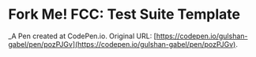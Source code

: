 # Fork Me! FCC: Test Suite Template
 _A Pen created at CodePen.io. Original URL: [https://codepen.io/gulshan-gabel/pen/pozPJGv](https://codepen.io/gulshan-gabel/pen/pozPJGv).

 